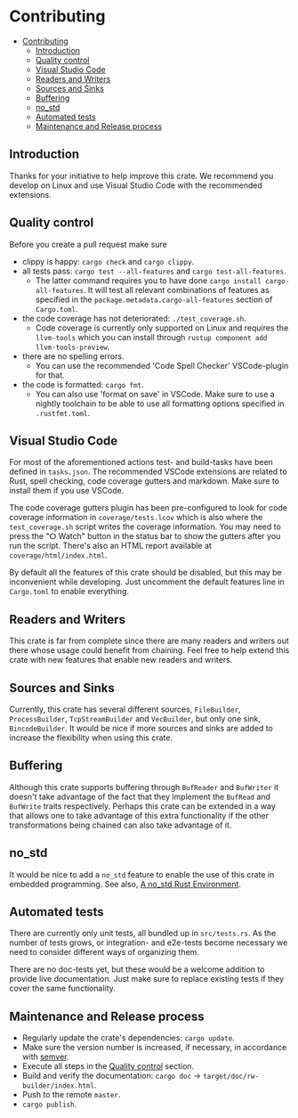 # Contributing

- [Contributing](#contributing)
  - [Introduction](#introduction)
  - [Quality control](#quality-control)
  - [Visual Studio Code](#visual-studio-code)
  - [Readers and Writers](#readers-and-writers)
  - [Sources and Sinks](#sources-and-sinks)
  - [Buffering](#buffering)
  - [no\_std](#no_std)
  - [Automated tests](#automated-tests)
  - [Maintenance and Release process](#maintenance-and-release-process)

## Introduction

Thanks for your initiative to help improve this crate. We recommend you develop on Linux and use Visual Studio Code with the recommended extensions.

## Quality control

Before you create a pull request make sure
* clippy is happy: `cargo check` and `cargo clippy`.
* all tests pass: `cargo test --all-features` and `cargo test-all-features`.
  * The latter command requires you to have done `cargo install cargo-all-features`. It will test all relevant combinations of features as specified in the `package.metadata.cargo-all-features` section of `Cargo.toml`.
* the code coverage has not deteriorated: `./test_coverage.sh`.
  * Code coverage is currently only supported on Linux and requires the `llvm-tools` which you can install through `rustup component add llvm-tools-preview`.
* there are no spelling errors.
  * You can use the recommended 'Code Spell Checker' VSCode-plugin for that.
* the code is formatted: `cargo fmt`.
  * You can also use 'format on save' in VSCode. Make sure to use a nightly toolchain to be able to use all formatting options specified in `.rustfmt.toml`.

## Visual Studio Code

For most of the aforementioned actions test- and build-tasks have been defined in `tasks.json`.
The recommended VSCode extensions are related to Rust, spell checking, code coverage gutters and markdown. Make sure to install them if you use VSCode.

The code coverage gutters plugin has been pre-configured to look for code coverage information in `coverage/tests.lcov` which is also where the `test_coverage.sh` script writes the coverage information. You may need to press the "ⵔ Watch" button in the status bar to show the gutters after you run the script. There's also an HTML report available at `coverage/html/index.html`.

By default all the features of this crate should be disabled, but this may be inconvenient while developing. Just uncomment the default features line in `Cargo.toml` to enable everything.

## Readers and Writers

This crate is far from complete since there are many readers and writers out there whose usage could benefit from chaining. Feel free to help extend this crate with new features that enable new readers and writers.

## Sources and Sinks

Currently, this crate has several different sources, `FileBuilder`, `ProcessBuilder`, `TcpStreamBuilder` and `VecBuilder`, but only one sink, `BincodeBuilder`. It would be nice if more sources and sinks are added to increase the flexibility when using this crate.

## Buffering

Although this crate supports buffering through `BufReader` and `BufWriter` it doesn't take advantage of the fact that they implement the `BufRead` and `BufWrite` traits respectively. Perhaps this crate can be extended in a way that allows one to take advantage of this extra functionality if the other transformations being chained can also take advantage of it.

## no_std

It would be nice to add a `no_std` feature to enable the use of this crate in embedded programming. See also, [A no_std Rust Environment](https://docs.rust-embedded.org/book/intro/no-std.html).

## Automated tests

There are currently only unit tests, all bundled up in `src/tests.rs`. As the number of tests grows, or integration- and e2e-tests become necessary we need to consider different ways of organizing them.

There are no doc-tests yet, but these would be a welcome addition to provide live documentation. Just make sure to replace existing tests if they cover the same functionality.

## Maintenance and Release process

* Regularly update the crate's dependencies: `cargo update`.
* Make sure the version number is increased, if necessary, in accordance with [semver](https://semver.org/).
* Execute all steps in the [Quality control](#quality-control) section.
* Build and verify the documentation: `cargo doc` -> `target/doc/rw-builder/index.html`.
* Push to the remote `master`.
* `cargo publish`.